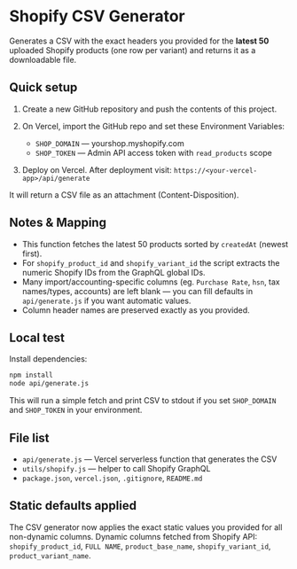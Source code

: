 
# Shopify CSV Generator

Generates a CSV with the exact headers you provided for the **latest 50** uploaded Shopify products (one row per variant) and returns it as a downloadable file.

## Quick setup

1. Create a new GitHub repository and push the contents of this project.
2. On Vercel, import the GitHub repo and set these Environment Variables:
   - `SHOP_DOMAIN` — yourshop.myshopify.com
   - `SHOP_TOKEN` — Admin API access token with `read_products` scope

3. Deploy on Vercel. After deployment visit:
   `https://<your-vercel-app>/api/generate`

It will return a CSV file as an attachment (Content-Disposition).

## Notes & Mapping

- This function fetches the latest 50 products sorted by `createdAt` (newest first).
- For `shopify_product_id` and `shopify_variant_id` the script extracts the numeric Shopify IDs from the GraphQL global IDs.
- Many import/accounting-specific columns (eg. `Purchase Rate`, `hsn`, tax names/types, accounts) are left blank — you can fill defaults in `api/generate.js` if you want automatic values.
- Column header names are preserved exactly as you provided.

## Local test

Install dependencies:

```bash
npm install
node api/generate.js
```

This will run a simple fetch and print CSV to stdout if you set `SHOP_DOMAIN` and `SHOP_TOKEN` in your environment.

## File list

- `api/generate.js` — Vercel serverless function that generates the CSV
- `utils/shopify.js` — helper to call Shopify GraphQL
- `package.json`, `vercel.json`, `.gitignore`, `README.md`



## Static defaults applied
The CSV generator now applies the exact static values you provided for all non-dynamic columns. Dynamic columns fetched from Shopify API: `shopify_product_id`, `FULL NAME`, `product_base_name`, `shopify_variant_id`, `product_variant_name`.
